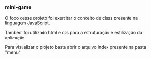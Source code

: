 ### mini-game

O foco desse projeto foi exercitar o conceito de class presente na linguagem JavaScript.

Também foi utilizado html e css para a estruturação e estilização da aplicação

Para visualizar o projeto basta abrir o arquivo index presente na pasta "menu"

